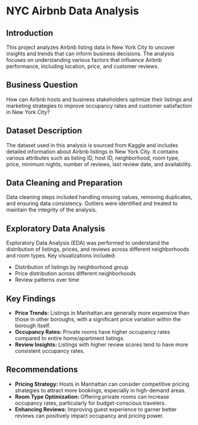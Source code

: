 # NYC Airbnb Data Analysis

## Introduction
This project analyzes Airbnb listing data in New York City to uncover insights and trends that can inform business decisions. The analysis focuses on understanding various factors that influence Airbnb performance, including location, price, and customer reviews.

## Business Question
How can Airbnb hosts and business stakeholders optimize their listings and marketing strategies to improve occupancy rates and customer satisfaction in New York City?

## Dataset Description
The dataset used in this analysis is sourced from Kaggle and includes detailed information about Airbnb listings in New York City. It contains various attributes such as listing ID, host ID, neighborhood, room type, price, minimum nights, number of reviews, last review date, and availability.

## Data Cleaning and Preparation
Data cleaning steps included handling missing values, removing duplicates, and ensuring data consistency. Outliers were identified and treated to maintain the integrity of the analysis.

## Exploratory Data Analysis
Exploratory Data Analysis (EDA) was performed to understand the distribution of listings, prices, and reviews across different neighborhoods and room types. Key visualizations included:
- Distribution of listings by neighborhood group
- Price distribution across different neighborhoods
- Review patterns over time

## Key Findings
- **Price Trends:** Listings in Manhattan are generally more expensive than those in other boroughs, with a significant price variation within the borough itself.
- **Occupancy Rates:** Private rooms have higher occupancy rates compared to entire home/apartment listings.
- **Review Insights:** Listings with higher review scores tend to have more consistent occupancy rates.

## Recommendations
- **Pricing Strategy:** Hosts in Manhattan can consider competitive pricing strategies to attract more bookings, especially in high-demand areas.
- **Room Type Optimization:** Offering private rooms can increase occupancy rates, particularly for budget-conscious travelers.
- **Enhancing Reviews:** Improving guest experience to garner better reviews can positively impact occupancy and pricing power.
